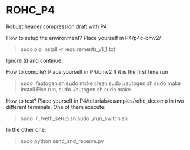# ROHC_P4
Robust header compression draft with P4

How to setup the environment? Place yourself in P4/p4c-bmv2/
> sudo pip install -r requirements_v1_1.txt

Ignore (i) and continue.

How to compile?
Place yourself in P4/bmv2
If it is the first time run
> sudo ./autogen.sh
> sudo make clean
> sudo ./autogen.sh
> sudo make install
Else run,
> sudo ./autogen.sh
> sudo make 

How to test?
Place yourself in P4/tutorials/examples/rohc_decomp in two different terminals.
One of them execute:
> sudo ./../veth_setup.sh
> sudo ./run_switch.sh

In the other one:
> sudo python send_and_receive.py
